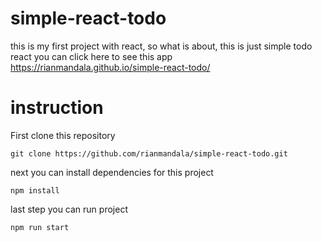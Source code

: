 # simple-react-todo
this is my first project with react, so what is about, this is just simple todo react
you can click here to see this app https://rianmandala.github.io/simple-react-todo/
# instruction
First clone this repository
```
git clone https://github.com/rianmandala/simple-react-todo.git
```
next you can install dependencies for this project
```
npm install
```
last step you can run project
```
npm run start
```
